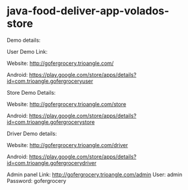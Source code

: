# java-food-deliver-app-volados-store

Demo details:

User Demo Link:

Website: http://gofergrocery.trioangle.com/

Android: https://play.google.com/store/apps/details?id=com.trioangle.gofergroceryuser

Store Demo Details:

Website: http://gofergrocery.trioangle.com/store

Android: https://play.google.com/store/apps/details?id=com.trioangle.gofergrocerystore

Driver Demo details:

Website: http://gofergrocery.trioangle.com/driver

Android: https://play.google.com/store/apps/details?id=com.trioangle.gofergrocerydriver

Admin panel Link: http://gofergrocery.trioangle.com/admin
User: admin
Password: gofergrocery